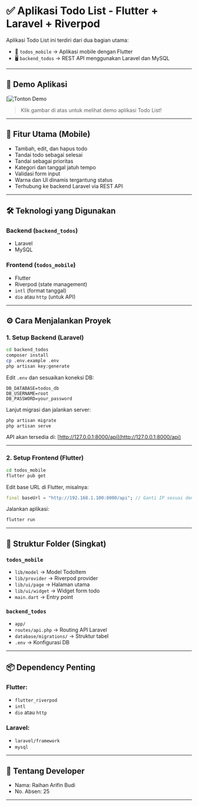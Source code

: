 
# ✅ Aplikasi Todo List - Flutter + Laravel + Riverpod

Aplikasi Todo List ini terdiri dari dua bagian utama:

- 📱 `todos_mobile` → Aplikasi mobile dengan Flutter
- 🖥️ `backend_todos` → REST API menggunakan Laravel dan MySQL

---

## 🎥 Demo Aplikasi

[![Tonton Demo](https://han3181.github.io/todos/)

> Klik gambar di atas untuk melihat demo aplikasi Todo List!

---

## 🚀 Fitur Utama (Mobile)

- Tambah, edit, dan hapus todo
- Tandai todo sebagai selesai
- Tandai sebagai prioritas
- Kategori dan tanggal jatuh tempo
- Validasi form input
- Warna dan UI dinamis tergantung status
- Terhubung ke backend Laravel via REST API

---

## 🛠️ Teknologi yang Digunakan

### Backend (`backend_todos`)
- Laravel
- MySQL

### Frontend (`todos_mobile`)
- Flutter
- Riverpod (state management)
- `intl` (format tanggal)
- `dio` atau `http` (untuk API)

---

## ⚙️ Cara Menjalankan Proyek

### 1. Setup Backend (Laravel)

```bash
cd backend_todos
composer install
cp .env.example .env
php artisan key:generate
````

Edit `.env` dan sesuaikan koneksi DB:

```env
DB_DATABASE=todos_db
DB_USERNAME=root
DB_PASSWORD=your_password
```

Lanjut migrasi dan jalankan server:

```bash
php artisan migrate
php artisan serve
```

API akan tersedia di: [http://127.0.0.1:8000/api](http://127.0.0.1:8000/api)

---

### 2. Setup Frontend (Flutter)

```bash
cd todos_mobile
flutter pub get
```

Edit base URL di Flutter, misalnya:

```dart
final baseUrl = "http://192.168.1.100:8000/api"; // Ganti IP sesuai dengan IP lokal PC
```

Jalankan aplikasi:

```bash
flutter run
```

---

## 📁 Struktur Folder (Singkat)

### `todos_mobile`

* `lib/model` → Model TodoItem
* `lib/provider` → Riverpod provider
* `lib/ui/page` → Halaman utama
* `lib/ui/widget` → Widget form todo
* `main.dart` → Entry point

### `backend_todos`

* `app/`
* `routes/api.php` → Routing API Laravel
* `database/migrations/` → Struktur tabel
* `.env` → Konfigurasi DB

---

## 📦 Dependency Penting

### Flutter:

* `flutter_riverpod`
* `intl`
* `dio` atau `http`

### Laravel:

* `laravel/framework`
* `mysql`

---

## 👤 Tentang Developer

* Nama: Raihan Arifin Budi
* No. Absen: 25

---

